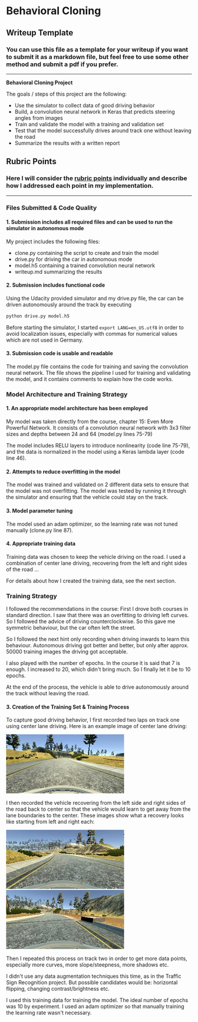 # **Behavioral Cloning** 

## Writeup Template

### You can use this file as a template for your writeup if you want to submit it as a markdown file, but feel free to use some other method and submit a pdf if you prefer.

---

**Behavioral Cloning Project**

The goals / steps of this project are the following:
* Use the simulator to collect data of good driving behavior
* Build, a convolution neural network in Keras that predicts steering angles from images
* Train and validate the model with a training and validation set
* Test that the model successfully drives around track one without leaving the road
* Summarize the results with a written report


[//]: # (Image References)

[image1]: ./examples/placeholder.png "Model Visualization"
[image2]: ./examples/placeholder.png "Grayscaling"
[image3]: ./examples/placeholder_small.png "Recovery Image"
[image4]: ./examples/placeholder_small.png "Recovery Image"
[image5]: ./examples/placeholder_small.png "Recovery Image"
[image6]: ./examples/placeholder_small.png "Normal Image"
[image7]: ./examples/placeholder_small.png "Flipped Image"

## Rubric Points
### Here I will consider the [rubric points](https://review.udacity.com/#!/rubrics/432/view) individually and describe how I addressed each point in my implementation.  

---
### Files Submitted & Code Quality

#### 1. Submission includes all required files and can be used to run the simulator in autonomous mode

My project includes the following files:
* clone.py containing the script to create and train the model
* drive.py for driving the car in autonomous mode
* model.h5 containing a trained convolution neural network 
* writeup.md  summarizing the results

#### 2. Submission includes functional code
Using the Udacity provided simulator and my drive.py file, the car can be driven autonomously around the track by executing 
```sh
python drive.py model.h5
```
Before starting the simulator, I started ```export LANG=en_US.utf8``` in order to avoid localization issues, especially with commas for numerical values which are not used in Germany.

#### 3. Submission code is usable and readable

The model.py file contains the code for training and saving the convolution neural network. The file shows the pipeline I used for training and validating the model, and it contains comments to explain how the code works.

### Model Architecture and Training Strategy

#### 1. An appropriate model architecture has been employed

My model was taken directly from the course, chapter 15: Even More Powerful Network. It consists of a convolution neural network with 3x3 filter sizes and depths between 24 and 64 (model.py lines 75-79) 

The model includes RELU layers to introduce nonlinearity (code line 75-79), and the data is normalized in the model using a Keras lambda layer (code line 46). 

#### 2. Attempts to reduce overfitting in the model

The model was trained and validated on 2 different data sets to ensure that the model was not overfitting. The model was tested by running it through the simulator and ensuring that the vehicle could stay on the track.

#### 3. Model parameter tuning

The model used an adam optimizer, so the learning rate was not tuned manually (clone.py line 87).

#### 4. Appropriate training data

Training data was chosen to keep the vehicle driving on the road. I used a combination of center lane driving, recovering from the left and right sides of the road ... 

For details about how I created the training data, see the next section. 

### Training Strategy

I followed the recommendations in the course: First I drove both courses in standard direction. I saw that there was an overfitting to driving left curves. So I followed the advice of driving counterclockwise. So this gave me symmetric behaviour, but the car often left the street.

So I followed the next hint only recording when driving inwards to learn this behaviour. Autonomous driving got better and better, but only after approx. 50000 training images the driving got acceptable.

I also played with the number of epochs. In the course it is said that 7 is enough. I increased to 20, which didn't bring much. So I finally let it be to 10 epochs.

At the end of the process, the vehicle is able to drive autonomously around the track without leaving the road.



#### 3. Creation of the Training Set & Training Process

To capture good driving behavior, I first recorded two laps on track one using center lane driving. Here is an example image of center lane driving:


![alt text](images/center_2018_08_23_17_47_39_634.jpg) 

I then recorded the vehicle recovering from the left side and right sides of the road back to center so that the vehicle would learn to get away from the lane boundaries to the center. These images show what a recovery looks like starting from left and right each:

![alt text](images/center_2018_08_23_01_02_39_405.jpg)
![alt text](images/center_2018_08_23_01_02_31_508.jpg)

Then I repeated this process on track two in order to get more data points, especially more curves, more slope/steepness, more shadows etc.

I didn't use any data augmentation techniques this time, as in the Traffic Sign Recognition project. But possible candidates would be: horizontal flipping, changing contrast/brightness etc.


I used this training data for training the model. The ideal number of epochs was 10 by experiment. I used an adam optimizer so that manually training the learning rate wasn't necessary.
